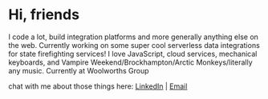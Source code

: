 # Hi, friends
I code a lot, build integration platforms and more generally anything else on the web. Currently working on some super cool serverless data integrations for state firefighting services! I love JavaScript, cloud services, mechanical keyboards, and Vampire Weekend/Brockhampton/Arctic Monkeys/literally any music.  Currently at Woolworths Group

chat with me about those things here: [LinkedIn](www.linkedin.com/in/pranavmore) | [Email](mailto:pm@pranavmore.dev)
